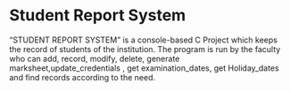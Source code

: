 # Student Report System
“STUDENT REPORT SYSTEM” is a console-based C Project which keeps the record of students of the institution. The program is run by the faculty who can add, record, modify, delete, generate marksheet,update_credentials , get examination_dates, get  Holiday_dates and find records according to the need.
